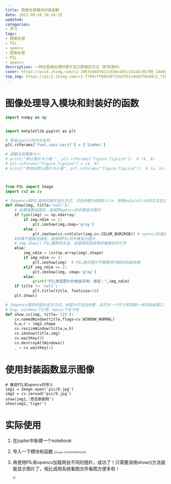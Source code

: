 ```yaml
---
title: 图像处理模块封装函数
date: 2022-09-26 16:24:15
updated:
categories: 
- 学习
tags: 
- 图像处理
- PIL
- opencv
- 图像处理
- PIL
- opencv
description: 一种在图像处理时便于显示图像的方法（附带源码）
cover: https://pic4.zhimg.com/v2-1067e4845923cd36e185c33a1bc9b790_1440w.jpg?source=172ae18b
top_img: https://pic2.zhimg.com/v2-f704cff60610715b37b1c8e8270eb0c2_720w.jpg?source=172ae18b
---
```


# 图像处理导入模块和封装好的函数

```python
import numpy as np


import matplotlib.pyplot as plt

# 修复pyplot的中文乱码
plt.rcParams['font.sans-serif'] = ['SimHei']

# 调整全局图表大小
# print("默认图片大小是 ", plt.rcParams["figure.figsize"])  # (4, 8)
# plt.rcParams["figure.figsize"] = (4, 8)
# print("修改后默认图片大小是", plt.rcParams["figure.figsize"])  # (a, b)，以上面那行为准



from PIL import Image
import cv2 as cv

# 为opencv和PIL提供的图片显示方式，可选参数为标题title，使用matplotlib的方式显示图片，会在cell格下生成一个图标
def show(img, title='null'):
    # 如果是数组类型，就按照opencv的步骤显示图片
    if type(img) == np.ndarray:
        if img.ndim == 2:
            plt.imshow(img,cmap='gray')
        else :
            plt.imshow(cv.cvtColor(img,cv.COLOR_BGR2RGB)) # opencv的通道顺序为[B,G,R]，而matplotlib通道顺序为[R,G,B]，需要调换一下
    #如果不是数组类型，就按照PIL的步骤显示图片
    # img.show() PIL推荐的方法，会使用系统自带的看图软件打开
    else:
        img_ndim = len(np.array(img).shape)
        if img_ndim == 3:
            plt.imshow(img)  # PIL格式图片不需要进行BGR2RGB转换
        elif img_ndim == 2:
            plt.imshow(img, cmap='gray')
        else:
            print("PIL类型图片的维度异常，维度：",img_ndim)
    if title != 'null':
            plt.title(title, fontsize=18)
    plt.show()

# 为opencv提供的图片显示方式，标题为可选选参数，会打开一个尺寸和原图一样的系统窗口
# bug: windwos下正常，macos下会卡死
def show_cv(img, title='123'):
    cv.namedWindow(title,flags=cv.WINDOW_NORMAL)
    h,w,r = img2.shape
    cv.resizeWindow(title,w,h)
    cv.imshow(title,img)
    cv.waitKey(0)
    cv.destroyAllWindows()
    _ = cv.waitKey(1)
```

# 使用封装函数显示图像

```shell
# 兼容PIL和opencv的导入
img1 = Image.open('pic/8.jpg')
img2 = cv.imread('pic/9.jpg')
show(img1,'悉尼歌剧院')
show(img2,'tiger')
```

# 实际使用

1. 在jupter中新建一个notebook

2. 导入一下模块和函数
   <img src="https://cdn.jsdelivr.net/gh/01Petard/imageURL@main/img/image-20220926162112262.png" alt="image-20220926162112262" style="zoom:50%;" />

3. 再使用PIL和opencv加载两张不同的图片，成功了！只需要调用show()方法就能显示图片了，相比调用系统看图文件看图方便多啦！
   
   <img src="https://cdn.jsdelivr.net/gh/01Petard/imageURL@main/img/image-20220926162157838.png" style="zoom:50%;" />
